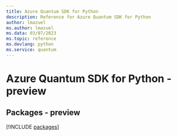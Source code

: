 ```yaml
---
title: Azure Quantum SDK for Python
description: Reference for Azure Quantum SDK for Python
author: lmazuel
ms.author: lmazuel
ms.data: 03/07/2023
ms.topic: reference
ms.devlang: python
ms.service: quantum
---
```

# Azure Quantum SDK for Python - preview
## Packages - preview
[!INCLUDE [packages](quantum-index.md)]